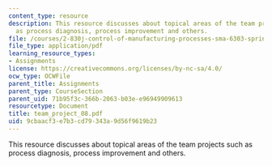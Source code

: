 ```yaml
---
content_type: resource
description: This resource discusses about topical areas of the team projects such
  as process diagnosis, process improvement and others.
file: /courses/2-830j-control-of-manufacturing-processes-sma-6303-spring-2008/9cbaacf3e7b3cd79343a9d56f9619b23_team_project_08.pdf
file_type: application/pdf
learning_resource_types:
- Assignments
license: https://creativecommons.org/licenses/by-nc-sa/4.0/
ocw_type: OCWFile
parent_title: Assignments
parent_type: CourseSection
parent_uid: 71b95f3c-366b-2063-b03e-e96949909613
resourcetype: Document
title: team_project_08.pdf
uid: 9cbaacf3-e7b3-cd79-343a-9d56f9619b23
---
```

This resource discusses about topical areas of the team projects such as process diagnosis, process improvement and others.